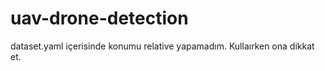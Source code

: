 # uav-drone-detection

dataset.yaml içerisinde konumu relative yapamadım. Kullaırken ona dikkat et.
